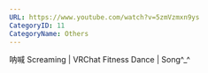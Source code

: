 ```yaml
---
URL: https://www.youtube.com/watch?v=5zmVzmxn9ys
CategoryID: 11
CategoryName: Others
---
```


呐喊 Screaming | VRChat Fitness Dance | Song^_^
